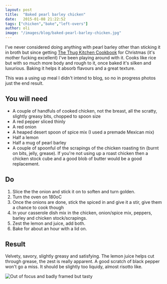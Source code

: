 ```yaml
---
layout: post
title:  "Baked pearl barley chicken"
date:   2015-01-08 21:22:52
tags: ["chicken","bake","left-overs"]
author: oli
image: "/images/blog/baked-pearl-barley-chicken.jpg"
---
```


I've never considered doing anything with pearl barley other than sticking it in broth but since getting [The Thug Kitchen Cookbook](http://www.amazon.co.uk/gp/product/B00JV1W2YG?ie=UTF8&camp=3194&creative=21330&creativeASIN=B00JV1W2YG&linkCode=shr&tag=wwwcoldclimat-21&linkId=VR4Z75P4NIWZOK72&=books&qid=1420752396&sr=1-1&keywords=thug+kitchen) for Christmas (it's mother fucking excellent) I've been playing around with it.  Cooks like rice but with so much more body and rough to it, once baked it's silken and luxurious.  Baking it helps it absorb flavours and a great texture.

This was a using up meal I didn't intend to blog, so no in progress photos just the end result. 

## You will need

* A couple of handfuls of cooked chicken, not the breast, all the scratty, slightly greasy bits, chopped to spoon size
* A red pepper sliced thinly
* A red onion
* A heaped desert spoon of spice mix (I used a premade Mexican mix)
* Half a lemon
* Half a mug of pearl barley
* A couple of spoonful of the scrapings of the chicken roasting tin (burnt on bits, jelly, grease).  If you're not using up a roast chicken then a chicken stock cube and a good blob of butter would be a good replacement.

## Do

1. Slice the the onion and stick it on to soften and turn golden.
2. Turn the oven on 180oC
3. Once the onions are done, stick the spiced in and give it a stir, give them a chance to cook though
4. In your casserole dish mix in the chicken, onion/spice mix, peppers, barley and chicken stock/scrapings.
5. Zest the lemon and juice, add both.
6. Bake for about an hour with a lid on.

## Result

Velvety, savory, slightly greasy and satisfying.  The lemon juice helps cut through grease, the zest is really apparent.  A good scratch of black pepper won't go a miss.   It should be slightly too liquidy, almost risotto like.

![Out of focus and badly framed but tasty](/images/blog/baked-pearl-barley-chicken.jpg "Out of focus and badly framed but tasty")
